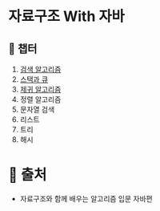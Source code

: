 # 자료구조 With 자바

## :bookmark_tabs: 챕터
1. [검색 알고리즘](https://github.com/mkyoung24/Algorithm/tree/ch1)
2. [스택과 큐](https://github.com/mkyoung24/Algorithm/tree/ch2)
3. [제귀 알고리즘](https://github.com/mkyoung24/Algorithm/tree/ch3)
4. 정렬 알고리즘
5. 문자열 검색
6. 리스트
7. 트리
8. 해시

# :file_folder: 출처
- 자료구조와 함께 배우는 알고리즘 입문 자바편

